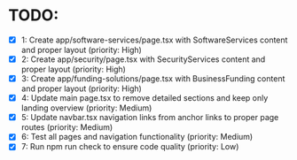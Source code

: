 # TODO:

- [x] 1: Create app/software-services/page.tsx with SoftwareServices content and proper layout (priority: High)
- [x] 2: Create app/security/page.tsx with SecurityServices content and proper layout (priority: High)
- [x] 3: Create app/funding-solutions/page.tsx with BusinessFunding content and proper layout (priority: High)
- [x] 4: Update main page.tsx to remove detailed sections and keep only landing overview (priority: Medium)
- [x] 5: Update navbar.tsx navigation links from anchor links to proper page routes (priority: Medium)
- [x] 6: Test all pages and navigation functionality (priority: Medium)
- [x] 7: Run npm run check to ensure code quality (priority: Low)
